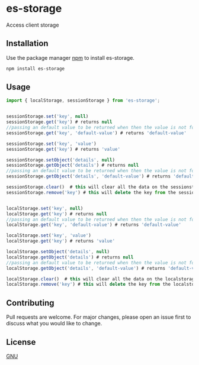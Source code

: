 # es-storage

Access client storage

## Installation

Use the package manager [npm](https://nodejs.org/en/download/) to install es-storage.

```bash
npm install es-storage
```

## Usage

```javascript
import { localStorage, sessionStorage } from 'es-storage';


sessionStorage.set('key', null)
sessionStorage.get('key') # returns null
//passing an default value to be returned when then the value is not found
sessionStorage.get('key', 'default-value') # returns 'default-value'

sessionStorage.set('key', 'value')
sessionStorage.get('key') # returns 'value'

sessionStorage.setObject('details', null)
sessionStorage.getObject('details') # returns null
//passing an default value to be returned when then the value is not found
sessionStorage.getObject('details', 'default-value') # returns 'default-value'

sessionStorage.clear()  # this will clear all the data on the sessionstorage
sessionStorage.remove('key') # this will delete the key from the sessionstorage


localStorage.set('key', null)
localStorage.get('key') # returns null
//passing an default value to be returned when then the value is not found
localStorage.get('key', 'default-value') # returns 'default-value'

localStorage.set('key', 'value')
localStorage.get('key') # returns 'value'

localStorage.setObject('details', null)
localStorage.getObject('details') # returns null
//passing an default value to be returned when then the value is not found
localStorage.getObject('details', 'default-value') # returns 'default-value'

localStorage.clear()  # this will clear all the data on the localstorage
localStorage.remove('key') # this will delete the key from the localstorage

```

## Contributing
Pull requests are welcome. For major changes, please open an issue first to discuss what you would like to change.

## License
[GNU](https://www.gnu.org/licenses)